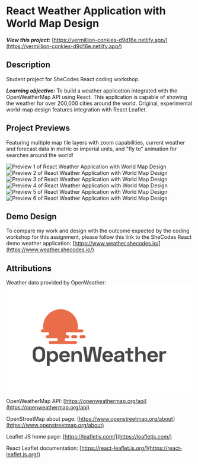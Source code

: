 # React Weather Application with World Map Design

**_View this project:_** [https://vermillion-conkies-d9d16e.netlify.app/](https://vermillion-conkies-d9d16e.netlify.app/)

## Description

Student project for SheCodes React coding workshop.

**_Learning objective:_** To build a weather application integrated with the OpenWeatherMap API using React. This application is capable of showing the weather for over 200,000 cities around the world. Original, experimental world-map design features integration with React Leaflet.

## Project Previews

Featuring multiple map tile layers with zoom capabilities, current weather and forecast data in metric or imperial units, and "fly to" animation for searches around the world!

![Preview 1 of React Weather Application with World Map Design](./src/preview/react-weather-app-preview-albuquerque.png)
![Preview 2 of React Weather Application with World Map Design](./src/preview/react-weather-app-preview-kabul.png)
![Preview 3 of React Weather Application with World Map Design](./src/preview/react-weather-app-preview-newyork.png)
![Preview 4 of React Weather Application with World Map Design](./src/preview/react-weather-app-preview-capetown.png)
![Preview 5 of React Weather Application with World Map Design](./src/preview/react-weather-app-preview-seoul.png)
![Preview 6 of React Weather Application with World Map Design](./src/preview/react-weather-app-preview-antarctica.png)

## Demo Design

To compare my work and design with the outcome expected by the coding workshop for this assignment, please follow this link to the SheCodes React demo weather application: [https://www.weather.shecodes.io/](https://www.weather.shecodes.io/)

## Attributions

Weather data provided by OpenWeather:
![OpenWeatherMap Logo](./src/attribution/OpenWeather-Master-Logo%20RGB.png)

OpenWeatherMap API: [https://openweathermap.org/api](https://openweathermap.org/api)

OpenStreetMap about page: [https://www.openstreetmap.org/about](https://www.openstreetmap.org/about)

Leaflet JS home page: [https://leafletjs.com/](https://leafletjs.com/)

React Leaflet documentation: [https://react-leaflet.js.org/](https://react-leaflet.js.org/)
